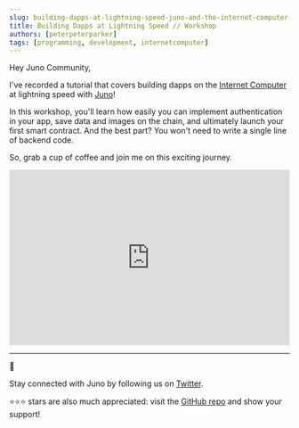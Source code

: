 ```yaml
---
slug: building-dapps-at-lightning-speed-juno-and-the-internet-computer-workshop
title: Building Dapps at Lightning Speed // Workshop
authors: [peterpeterparker]
tags: [programming, development, internetcomputer]
---
```


Hey Juno Community,

I've recorded a tutorial that covers building dapps on the [Internet Computer](https://internetcomputer.org/) at lightning speed with [Juno](https://juno.build)!

In this workshop, you'll learn how easily you can implement authentication in your app, save data and images on the chain, and ultimately launch your first smart contract. And the best part? You won't need to write a single line of backend code.

So, grab a cup of coffee and join me on this exciting journey.

<!--truncate-->

<iframe width="100%" height="315" style={{margin: "1rem 0 2rem"}} src="https://www.youtube.com/embed/mr_9XArcG9Y?si=a09laC0gQjT9Q5FL" title="YouTube video player" frameborder="0" allow="accelerometer; autoplay; clipboard-write; encrypted-media; gyroscope; picture-in-picture; web-share" allowfullscreen></iframe>

---

👋

Stay connected with Juno by following us on [Twitter](https://twitter.com/junobuild).

⭐️⭐️⭐️ stars are also much appreciated: visit the [GitHub repo](https://github.com/buildwithjuno/juno) and show your support!

